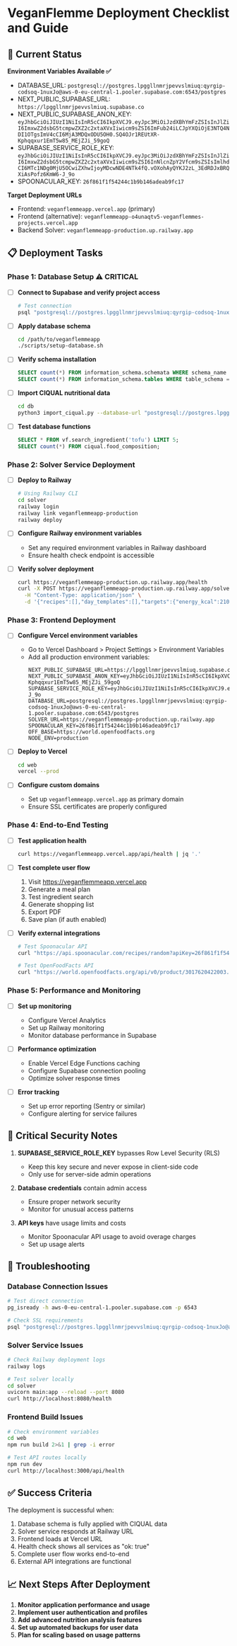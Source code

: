 # VeganFlemme Deployment Checklist and Guide

## 🎯 Current Status

**Environment Variables Available ✅**
- DATABASE_URL: `postgresql://postgres.lpggllnmrjpevvslmiuq:qyrgip-codsoq-1nuxJo@aws-0-eu-central-1.pooler.supabase.com:6543/postgres`
- NEXT_PUBLIC_SUPABASE_URL: `https://lpggllnmrjpevvslmiuq.supabase.co`
- NEXT_PUBLIC_SUPABASE_ANON_KEY: `eyJhbGciOiJIUzI1NiIsInR5cCI6IkpXVCJ9.eyJpc3MiOiJzdXBhYmFzZSIsInJlZiI6ImxwZ2dsbG5tcmpwZXZ2c2xtaXVxIiwicm9sZSI6ImFub24iLCJpYXQiOjE3NTQ4NDI1OTgsImV4cCI6MjA3MDQxODU5OH0.SQ4OJr1REUtXR-Kphqqxur1EmT5w85_MEjZJi_59goQ`
- SUPABASE_SERVICE_ROLE_KEY: `eyJhbGciOiJIUzI1NiIsInR5cCI6IkpXVCJ9.eyJpc3MiOiJzdXBhYmFzZSIsInJlZiI6ImxwZ2dsbG5tcmpwZXZ2c2xtaXVxIiwicm9sZSI6InNlcnZpY2Vfcm9sZSIsImlhdCI6MTc1NDg0MjU5OCwiZXhwIjoyMDcwNDE4NTk4fQ.vOXohAyQYKJ2zL_3EdRDJxBRQXiAsPofz6KmW6-J_9o`
- SPOONACULAR_KEY: `26f861f1f54244c1b9b146adeab9fc17`

**Target Deployment URLs**
- Frontend: `veganflemmeapp.vercel.app` (primary)
- Frontend (alternative): `veganflemmeapp-o4unaqtv5-veganflemmes-projects.vercel.app`
- Backend Solver: `veganflemmeapp-production.up.railway.app`

## 📋 Deployment Tasks

### Phase 1: Database Setup ⚠️ CRITICAL
- [ ] **Connect to Supabase and verify project access**
  ```bash
  # Test connection
  psql "postgresql://postgres.lpggllnmrjpevvslmiuq:qyrgip-codsoq-1nuxJo@aws-0-eu-central-1.pooler.supabase.com:6543/postgres" -c "SELECT version();"
  ```
  
- [ ] **Apply database schema**
  ```bash
  cd /path/to/veganflemmeapp
  ./scripts/setup-database.sh
  ```
  
- [ ] **Verify schema installation**
  ```sql
  SELECT count(*) FROM information_schema.schemata WHERE schema_name IN ('ciqual', 'vf', 'off_link');
  SELECT count(*) FROM information_schema.tables WHERE table_schema = 'vf';
  ```

- [ ] **Import CIQUAL nutritional data**
  ```bash
  cd db
  python3 import_ciqual.py --database-url "postgresql://postgres.lpggllnmrjpevvslmiuq:qyrgip-codsoq-1nuxJo@aws-0-eu-central-1.pooler.supabase.com:6543/postgres" --download
  ```

- [ ] **Test database functions**
  ```sql
  SELECT * FROM vf.search_ingredient('tofu') LIMIT 5;
  SELECT count(*) FROM ciqual.food_composition;
  ```

### Phase 2: Solver Service Deployment
- [ ] **Deploy to Railway**
  ```bash
  # Using Railway CLI
  cd solver
  railway login
  railway link veganflemmeapp-production
  railway deploy
  ```
  
- [ ] **Configure Railway environment variables**
  - Set any required environment variables in Railway dashboard
  - Ensure health check endpoint is accessible
  
- [ ] **Verify solver deployment**
  ```bash
  curl https://veganflemmeapp-production.up.railway.app/health
  curl -X POST https://veganflemmeapp-production.up.railway.app/solve \
    -H "Content-Type: application/json" \
    -d '{"recipes":[],"day_templates":[],"targets":{"energy_kcal":2100}}'
  ```

### Phase 3: Frontend Deployment
- [ ] **Configure Vercel environment variables**
  - Go to Vercel Dashboard > Project Settings > Environment Variables
  - Add all production environment variables:
    ```
    NEXT_PUBLIC_SUPABASE_URL=https://lpggllnmrjpevvslmiuq.supabase.co
    NEXT_PUBLIC_SUPABASE_ANON_KEY=eyJhbGciOiJIUzI1NiIsInR5cCI6IkpXVCJ9.eyJpc3MiOiJzdXBhYmFzZSIsInJlZiI6ImxwZ2dsbG5tcmpwZXZ2c2xtaXVxIiwicm9sZSI6ImFub24iLCJpYXQiOjE3NTQ4NDI1OTgsImV4cCI6MjA3MDQxODU5OH0.SQ4OJr1REUtXR-Kphqqxur1EmT5w85_MEjZJi_59goQ
    SUPABASE_SERVICE_ROLE_KEY=eyJhbGciOiJIUzI1NiIsInR5cCI6IkpXVCJ9.eyJpc3MiOiJzdXBhYmFzZSIsInJlZiI6ImxwZ2dsbG5tcmpwZXZ2c2xtaXVxIiwicm9sZSI6InNlcnZpY2Vfcm9sZSIsImlhdCI6MTc1NDg0MjU5OCwiZXhwIjoyMDcwNDE4NTk4fQ.vOXohAyQYKJ2zL_3EdRDJxBRQXiAsPofz6KmW6-J_9o
    DATABASE_URL=postgresql://postgres.lpggllnmrjpevvslmiuq:qyrgip-codsoq-1nuxJo@aws-0-eu-central-1.pooler.supabase.com:6543/postgres
    SOLVER_URL=https://veganflemmeapp-production.up.railway.app
    SPOONACULAR_KEY=26f861f1f54244c1b9b146adeab9fc17
    OFF_BASE=https://world.openfoodfacts.org
    NODE_ENV=production
    ```

- [ ] **Deploy to Vercel**
  ```bash
  cd web
  vercel --prod
  ```

- [ ] **Configure custom domains**
  - Set up `veganflemmeapp.vercel.app` as primary domain
  - Ensure SSL certificates are properly configured

### Phase 4: End-to-End Testing
- [ ] **Test application health**
  ```bash
  curl https://veganflemmeapp.vercel.app/api/health | jq '.'
  ```
  
- [ ] **Test complete user flow**
  1. Visit https://veganflemmeapp.vercel.app
  2. Generate a meal plan
  3. Test ingredient search
  4. Generate shopping list
  5. Export PDF
  6. Save plan (if auth enabled)
  
- [ ] **Verify external integrations**
  ```bash
  # Test Spoonacular API
  curl "https://api.spoonacular.com/recipes/random?apiKey=26f861f1f54244c1b9b146adeab9fc17&number=1"
  
  # Test OpenFoodFacts API
  curl "https://world.openfoodfacts.org/api/v0/product/3017620422003.json"
  ```

### Phase 5: Performance and Monitoring
- [ ] **Set up monitoring**
  - Configure Vercel Analytics
  - Set up Railway monitoring
  - Monitor database performance in Supabase
  
- [ ] **Performance optimization**
  - Enable Vercel Edge Functions caching
  - Configure Supabase connection pooling
  - Optimize solver response times
  
- [ ] **Error tracking**
  - Set up error reporting (Sentry or similar)
  - Configure alerting for service failures

## 🚨 Critical Security Notes

1. **SUPABASE_SERVICE_ROLE_KEY** bypasses Row Level Security (RLS)
   - Keep this key secure and never expose in client-side code
   - Only use for server-side admin operations
   
2. **Database credentials** contain admin access
   - Ensure proper network security
   - Monitor for unusual access patterns
   
3. **API keys** have usage limits and costs
   - Monitor Spoonacular API usage to avoid overage charges
   - Set up usage alerts

## 🔧 Troubleshooting

### Database Connection Issues
```bash
# Test direct connection
pg_isready -h aws-0-eu-central-1.pooler.supabase.com -p 6543

# Check SSL requirements
psql "postgresql://postgres.lpggllnmrjpevvslmiuq:qyrgip-codsoq-1nuxJo@aws-0-eu-central-1.pooler.supabase.com:6543/postgres?sslmode=require" -c "SELECT 1;"
```

### Solver Service Issues
```bash
# Check Railway deployment logs
railway logs

# Test solver locally
cd solver
uvicorn main:app --reload --port 8080
curl http://localhost:8080/health
```

### Frontend Build Issues
```bash
# Check environment variables
cd web
npm run build 2>&1 | grep -i error

# Test API routes locally
npm run dev
curl http://localhost:3000/api/health
```

## ✅ Success Criteria

The deployment is successful when:
1. Database schema is fully applied with CIQUAL data
2. Solver service responds at Railway URL
3. Frontend loads at Vercel URL
4. Health check shows all services as "ok: true"
5. Complete user flow works end-to-end
6. External API integrations are functional

## 📈 Next Steps After Deployment

1. **Monitor application performance and usage**
2. **Implement user authentication and profiles**
3. **Add advanced nutrition analysis features**
4. **Set up automated backups for user data**
5. **Plan for scaling based on usage patterns**
